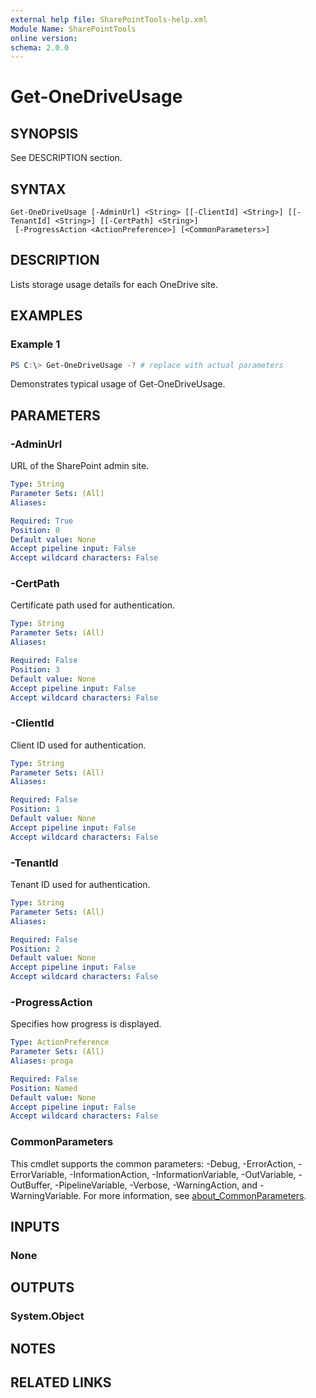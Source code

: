 ```yaml
---
external help file: SharePointTools-help.xml
Module Name: SharePointTools
online version:
schema: 2.0.0
---
```


# Get-OneDriveUsage

## SYNOPSIS
See DESCRIPTION section.

## SYNTAX

```
Get-OneDriveUsage [-AdminUrl] <String> [[-ClientId] <String>] [[-TenantId] <String>] [[-CertPath] <String>]
 [-ProgressAction <ActionPreference>] [<CommonParameters>]
```

## DESCRIPTION
Lists storage usage details for each OneDrive site.

## EXAMPLES

### Example 1
```powershell
PS C:\> Get-OneDriveUsage -? # replace with actual parameters
```

Demonstrates typical usage of Get-OneDriveUsage.

## PARAMETERS

### -AdminUrl
URL of the SharePoint admin site.

```yaml
Type: String
Parameter Sets: (All)
Aliases:

Required: True
Position: 0
Default value: None
Accept pipeline input: False
Accept wildcard characters: False
```

### -CertPath
Certificate path used for authentication.

```yaml
Type: String
Parameter Sets: (All)
Aliases:

Required: False
Position: 3
Default value: None
Accept pipeline input: False
Accept wildcard characters: False
```

### -ClientId
Client ID used for authentication.

```yaml
Type: String
Parameter Sets: (All)
Aliases:

Required: False
Position: 1
Default value: None
Accept pipeline input: False
Accept wildcard characters: False
```

### -TenantId
Tenant ID used for authentication.

```yaml
Type: String
Parameter Sets: (All)
Aliases:

Required: False
Position: 2
Default value: None
Accept pipeline input: False
Accept wildcard characters: False
```

### -ProgressAction
Specifies how progress is displayed.

```yaml
Type: ActionPreference
Parameter Sets: (All)
Aliases: proga

Required: False
Position: Named
Default value: None
Accept pipeline input: False
Accept wildcard characters: False
```

### CommonParameters
This cmdlet supports the common parameters: -Debug, -ErrorAction, -ErrorVariable, -InformationAction, -InformationVariable, -OutVariable, -OutBuffer, -PipelineVariable, -Verbose, -WarningAction, and -WarningVariable. For more information, see [about_CommonParameters](http://go.microsoft.com/fwlink/?LinkID=113216).

## INPUTS

### None
## OUTPUTS

### System.Object
## NOTES

## RELATED LINKS
